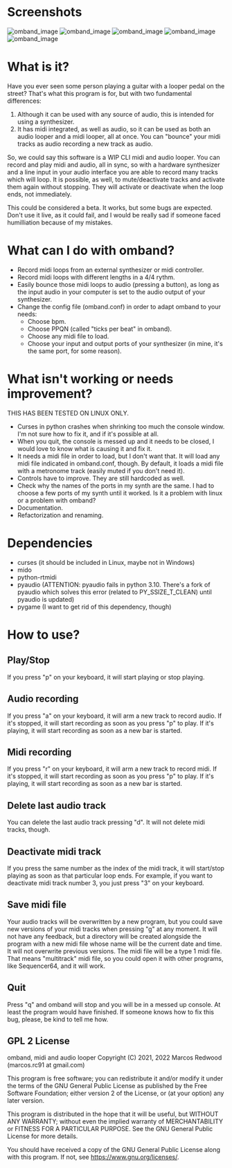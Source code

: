 # Screenshots

![omband_image](omband1.png)
![omband_image](omband2.png)
![omband_image](omband3.png)
![omband_image](omband4.png)
![omband_image](omband5.png)

# What is it?

Have you ever seen some person playing a guitar with a looper pedal on the street? That's what this program is for, but with two fundamental differences:
1. Although it can be used with any source of audio, this is intended for using a synthesizer.
2. It has midi integrated, as well as audio, so it can be used as both an audio looper and a midi looper, all at once. You can "bounce" your midi tracks as audio recording a new track as audio.

So, we could say this software is a WIP CLI midi and audio looper. You can record and play midi and audio, all in sync, so with a hardware synthesizer and a line input in your audio interface you are able to record many tracks which will loop. It is possible, as well, to mute/deactivate tracks and activate them again without stopping. They will activate or deactivate when the loop ends, not immediately.

This could be considered a beta. It works, but some bugs are expected. Don't use it live, as it could fail, and I would be really sad if someone faced humilliation because of my mistakes.

# What can I do with omband?

- Record midi loops from an external synthesizer or midi controller.
- Record midi loops with different lengths in a 4/4 rythm.
- Easily bounce those midi loops to audio (pressing a button), as long as the input audio in your computer is set to the audio output of your synthesizer.
- Change the config file (omband.conf) in order to adapt omband to your needs:
    - Choose bpm.
    - Choose PPQN (called "ticks per beat" in omband).
    - Choose any midi file to load.
    - Choose your input and output ports of your synthesizer (in mine, it's the same port, for some reason).

# What isn't working or needs improvement?

THIS HAS BEEN TESTED ON LINUX ONLY.

- Curses in python crashes when shrinking too much the console window. I'm not sure how to fix it, and if it's possible at all.
- When you quit, the console is messed up and it needs to be closed, I would love to know what is causing it and fix it.
- It needs a midi file in order to load, but I don't want that. It will load any midi file indicated in omband.conf, though. By default, it loads a midi file with a metronome track (easily muted if you don't need it).
- Controls have to improve. They are still hardcoded as well.
- Check why the names of the ports in my synth are the same. I had to choose a few ports of my synth until it worked. Is it a problem with linux or a problem with omband?
- Documentation.
- Refactorization and renaming.

# Dependencies

- curses (it should be included in Linux, maybe not in Windows)
- mido
- python-rtmidi
- pyaudio (ATTENTION: pyaudio fails in python 3.10. There's a fork of pyaudio which solves this error (related to PY_SSIZE_T_CLEAN) until pyaudio is updated)
- pygame (I want to get rid of this dependency, though)

# How to use?

## Play/Stop

If you press "p" on your keyboard, it will start playing or stop playing.

## Audio recording

If you press "a" on your keyboard, it will arm a new track to record audio. If it's stopped, it will start recording as soon as you press "p" to play. If it's playing, it will start recording as soon as a new bar is started.

## Midi recording

If you press "r" on your keyboard, it will arm a new track to record midi. If it's stopped, it will start recording as soon as you press "p" to play. If it's playing, it will start recording as soon as a new bar is started.

## Delete last audio track

You can delete the last audio track pressing "d". It will not delete midi tracks, though.

## Deactivate midi track

If you press the same number as the index of the midi track, it will start/stop playing as soon as that particular loop ends. For example, if you want to deactivate midi track number 3, you just press "3" on your keyboard.

## Save midi file

Your audio tracks will be overwritten by a new program, but you could save new versions of your midi tracks when pressing "g" at any moment. It will not have any feedback, but a directory will be created alongside the program with a new midi file whose name will be the current date and time. It will not overwrite previous versions.
The midi file will be a type 1 midi file. That means "multitrack" midi file, so you could open it with other programs, like Sequencer64, and it will work.

## Quit

Press "q" and omband will stop and you will be in a messed up console. At least the program would have finished.
If someone knows how to fix this bug, please, be kind to tell me how.

## GPL 2 License

omband, midi and audio looper
Copyright (C) 2021, 2022  Marcos Redwood (marcos.rc91 at gmail.com)

This program is free software; you can redistribute it and/or modify it under the terms of the GNU General Public License as published by the Free Software Foundation; either version 2 of the License, or (at your option) any later version.

This program is distributed in the hope that it will be useful, but WITHOUT ANY WARRANTY; without even the implied warranty of MERCHANTABILITY or FITNESS FOR A PARTICULAR PURPOSE.  See the GNU General Public License for more details.

You should have received a copy of the GNU General Public License along with this program. If not, see <https://www.gnu.org/licenses/>.

